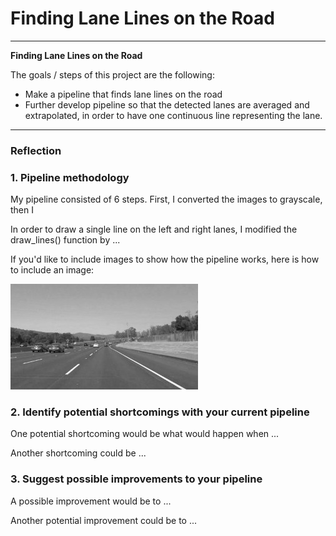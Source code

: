 # **Finding Lane Lines on the Road** 

---

**Finding Lane Lines on the Road**

The goals / steps of this project are the following:
* Make a pipeline that finds lane lines on the road
* Further develop pipeline so that the detected lanes are averaged and extrapolated, in order to have one continuous line representing the lane.


[//]: # (Image References)

[image1]: ./examples/grayscale.jpg "Grayscale"

---

### Reflection

### 1. Pipeline methodology

My pipeline consisted of 6 steps. First, I converted the images to grayscale, then I 

In order to draw a single line on the left and right lanes, I modified the draw_lines() function by ...

If you'd like to include images to show how the pipeline works, here is how to include an image: 

![Fig. 1][image1]


### 2. Identify potential shortcomings with your current pipeline


One potential shortcoming would be what would happen when ... 

Another shortcoming could be ...


### 3. Suggest possible improvements to your pipeline

A possible improvement would be to ...

Another potential improvement could be to ...
